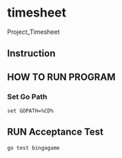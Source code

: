 # timesheet
Project_Timesheet

## Instruction


## HOW TO RUN PROGRAM
### Set Go Path
```
set GOPATH=%CD%
```
## RUN Acceptance Test
```
go test bingogame
```

